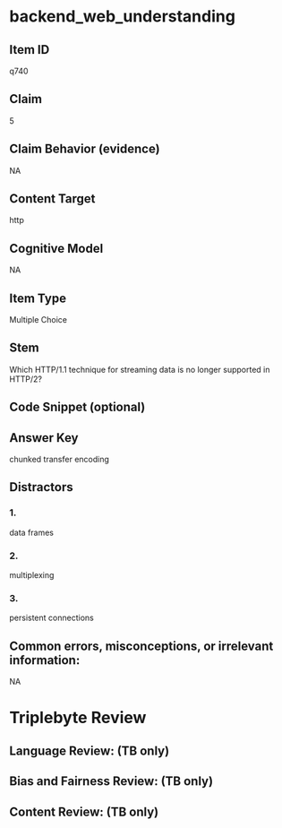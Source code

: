 # backend_web_understanding

## Item ID
q740

## Claim
5

## Claim Behavior (evidence)
NA

## Content Target
http

## Cognitive Model
NA

## Item Type
Multiple Choice

## Stem
Which HTTP/1.1 technique for streaming data is no longer supported in HTTP/2?

## Code Snippet (optional)


## Answer Key
chunked transfer encoding

## Distractors

### 1.
data frames

### 2.
multiplexing

### 3.
persistent connections

## Common errors, misconceptions, or irrelevant information:
NA

# Triplebyte Review


## Language Review: (TB only)


## Bias and Fairness Review: (TB only)


## Content Review: (TB only)

